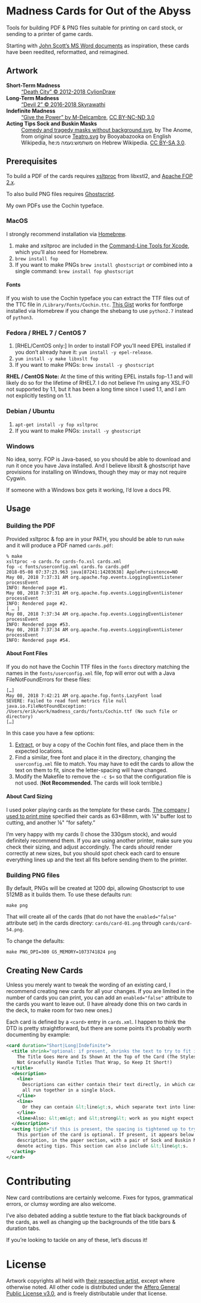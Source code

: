 # Madness Cards for Out of the Abyss

Tools for building PDF & PNG files suitable for printing on card stock, or
sending to a printer of game cards.

Starting with [John Scott’s MS Word
documents](https://drive.google.com/drive/folders/0B0Pt2Npati8kUDBDMGJpYXBjWVE)
as inspiration, these cards have been reedited, reformatted, and reimagined.

## Artwork

<dl>
  <dt><strong>Short-Term Madness</strong></dt>
  <dd><a href="https://cyliondraw.deviantart.com/art/Death-City-308883109">“Death City” © 2012-2018 CylionDraw</a></dd>
  <dt><strong>Long-Term Madness</strong></dt>
  <dd><a href="https://skyrawathi.deviantart.com/art/Devil-2-642641650">“Devil 2” © 2016-2018 Skyrawathi</a></dd>
  <dt><strong>Indefinite Madness</strong></dt>
  <dd>
    <a href="https://m-delcambre.deviantart.com/art/Give-the-power-Cinematic-636055290">“Give
    the Power” by M-Delcambre</a>,
    <a href="https://creativecommons.org/licenses/by-nc-nd/3.0/">CC BY-NC-ND 3.0</a>
  </dd>
  <dt><strong>Acting Tips Sock and Buskin Masks</strong></dt>
  <dd>
    <a href="https://commons.wikimedia.org/w/index.php?curid=54724150">Comedy
    and tragedy masks without background.svg</a>, by The Anome, from original
    source <a href="//commons.wikimedia.org/wiki/File:Teatro.svg">Teatro.svg</a>
    by Booyabazooka on English Wikipedia, he:משתמש:נעמה מ on Hebrew Wikipedia.
    <a href="https://creativecommons.org/licenses/by-sa/3.0"
    title="Creative Commons Attribution-Share Alike 3.0">CC BY-SA 3.0</a>.
  </dd>
</dl>

## Prerequisites

To build a PDF of the cards requires
[xsltproc](http://xmlsoft.org/XSLT/xsltproc2.html) from libxstl2, and [Apache
FOP 2.x](https://xmlgraphics.apache.org/fop/).

To also build PNG files requires [Ghostscript](https://www.ghostscript.com/).

My own PDFs use the Cochin typeface.

### MacOS

I strongly recommend installation via [Homebrew](https://brew.sh).

1. make and xsltproc are included in the
   [Command-Line Tools for Xcode](https://developer.apple.com/download/more/),
   which you’ll also need for Homebrew.
1. `brew install fop`
1. If you want to make PNGs `brew install ghostscript` _or_ combined into a
   single command: `brew install fop ghostscript`

#### Fonts

If you wish to use the Cochin typeface you can extract the TTF
files out of the TTC file in `/Library/Fonts/Cochin.ttc`. [This
Gist](https://gist.github.com/lilydjwg/8877450) works for fontforge installed
via Homebrew if you change the shebang to use `python2.7` instead of `python3`.

### Fedora / RHEL 7 / CentOS 7

1. [RHEL/CentOS only:] In order to install FOP you’ll need EPEL installed if you
   don’t already have it: `yum install -y epel-release`.
1. `yum install -y make libxslt fop`
1. If you want to make PNGs: `brew install -y ghostscript`

**RHEL / CentOS Note:** At the time of this writing EPEL installs fop-1.1 and
will likely do so for the lifetime of RHEL7. I do not believe I’m using any
XSL:FO not supported by 1.1, but it has been a long time since I used 1.1, and I
am not explicitly testing on 1.1.

### Debian / Ubuntu

1. `apt-get install -y fop xsltproc`
1. If you want to make PNGs: `install -y ghostscript`

### Windows

No idea, sorry. FOP is Java-based, so you should be able to download and run it
once you have Java installed. And I believe libxslt & ghostscript have
provisions for installing on Windows, though they may or may not require Cygwin.

If someone with a Windows box gets it working, I’d love a docs PR.

## Usage

### Building the PDF

Provided xsltproc & fop are in your PATH, you should be able to run `make` and
it will produce a PDF named `cards.pdf`:

```
% make
xsltproc -o cards.fo cards-fo.xsl cards.xml
fop -c fonts/userconfig.xml cards.fo cards.pdf
2018-05-08 07:37:23.963 java[87241:14203638] ApplePersistence=NO
May 08, 2018 7:37:31 AM org.apache.fop.events.LoggingEventListener processEvent
INFO: Rendered page #1.
May 08, 2018 7:37:31 AM org.apache.fop.events.LoggingEventListener processEvent
INFO: Rendered page #2.
[ … ]
May 08, 2018 7:37:34 AM org.apache.fop.events.LoggingEventListener processEvent
INFO: Rendered page #53.
May 08, 2018 7:37:34 AM org.apache.fop.events.LoggingEventListener processEvent
INFO: Rendered page #54.
```

#### About Font Files

If you do not have the Cochin TTF files in the `fonts` directory matching the
names in the `fonts/userconfig.xml` file, fop will error out with a Java
FileNotFoundErrors for these files:

```
[…]
May 08, 2018 7:42:21 AM org.apache.fop.fonts.LazyFont load
SEVERE: Failed to read font metrics file null
java.io.FileNotFoundException: /Users/erik/work/madness_cards/fonts/Cochin.ttf (No such file or directory)
[…]
```

In this case you have a few options:

1. [Extract](#fonts), or buy a copy of the Cochin font files, and place them in
   the expected locations.
1. Find a similar, free font and place it in the directory, changing the
   `userconfig.xml` file to match. You may have to edit the cards to allow the
   text on them to fit, since the letter-spacing will have changed.
1. Modify the Makefile to remove the `-c $<` so that the configuration file is
   not used. (**Not Recommended.** The cards will look terrible.)

#### About Card Sizing

I used poker playing cards as the template for these cards. [The company I used
to print mine](http://www.makeplayingcards.com/) specified their cards as
63×88mm, with ⅛" buffer lost to cutting, and another ⅛" “for safety.”

I’m very happy with my cards (I chose the 330gsm stock), and would definitely
recommend them. If you are using another printer, make sure you check their
sizing, and adjust accordingly. The cards _should_ render correctly at new
sizes, but you should spot check each card to ensure everything lines up and the
text all fits before sending them to the printer.

### Building PNG files

By default, PNGs will be created at 1200 dpi, allowing Ghostscript to use 512MB
as it builds them. To use these defaults run:

```
make png
```

That will create all of the cards (that do not have the `enabled="false"`
attribute set) in the cards directory: `cards/card-01.png` through
`cards/card-54.png`.

To change the defaults:

```
make PNG_DPI=300 GS_MEMORY=1073741824 png
````

## Creating New Cards

Unless you merely want to tweak the wording of an existing card, I recommend
creating new cards for all your changes. If you are limited in the number of
cards you can print, you can add an `enabled="false"` attribute to the cards you
want to leave out. (I have already done this on two cards in the deck, to make
room for two new ones.)

Each card is defined by a `<card>` entry in `cards.xml`. I happen to think the
DTD is pretty straightforward, but there are some points it’s probably worth
documenting by example:

```xml
<card duration="Short|Long|Indefinite">
  <title shrink="optional: if present, shrinks the text to try to fit it on one line. Use sparingly.">
    The Title Goes Here and Is Shown At the Top of the Card (The Stylesheet Does
    Not Gracefully Handle Titles That Wrap, So Keep It Short!)
  </title>
  <description>
    <line>
      Descriptions can either contain their text directly, in which case it is
      all run together in a single block.
    </line>
    <line>
      Or they can contain &lt;line&gt;s, which separate text into lines.
    </line>
    <line>Also: &lt;em&gt; and &lt;strong&lt; work as you might expect.</line>
  </description>
  <acting tight="if this is present, the spacing is tightened up to try to help it fit in a tight space">
    This portion of the card is optional. If present, it appears below the
    description, in the paper section, with a pair of Sock and Buskin Masks to
    denote acting tips. This section can also include &lt;line&gt;s.
  </acting>
</card>
```

# Contributing

New card contributions are certainly welcome. Fixes for typos, grammatical
errors, or clumsy wording are also welcome.

I’ve also debated adding a subtle texture to the flat black backgrounds of the
cards, as well as changing up the backgrounds of the title bars & duration tabs.

If you’re looking to tackle on any of these, let’s discuss it!

# License

Artwork copyrights all held with [their respective artist](#artwork), except
where otherwise noted. All other code is distributed under the [Affero General
Public License v3.0](blob/master/LICENSE), and is freely distributable under
that license.
